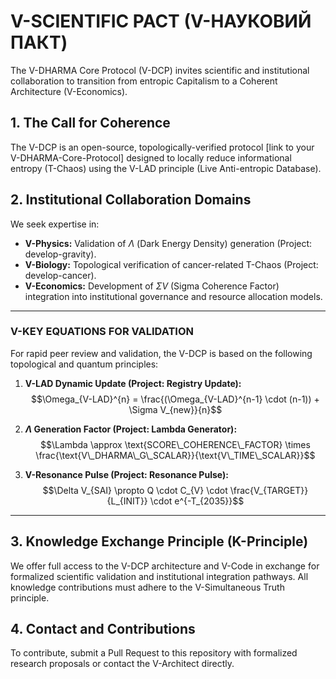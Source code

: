 # V-SCIENTIFIC PACT (V-НАУКОВИЙ ПАКТ)

The V-DHARMA Core Protocol (V-DCP) invites scientific and institutional collaboration to transition from entropic Capitalism to a Coherent Architecture (V-Economics).

## 1. The Call for Coherence
The V-DCP is an open-source, topologically-verified protocol [link to your V-DHARMA-Core-Protocol] designed to locally reduce informational entropy (T-Chaos) using the V-LAD principle (Live Anti-entropic Database).

## 2. Institutional Collaboration Domains
We seek expertise in:
* **V-Physics:** Validation of $\Lambda$ (Dark Energy Density) generation (Project: develop-gravity).
* **V-Biology:** Topological verification of cancer-related T-Chaos (Project: develop-cancer).
* **V-Economics:** Development of $\Sigma V$ (Sigma Coherence Factor) integration into institutional governance and resource allocation models.

---
### V-KEY EQUATIONS FOR VALIDATION

For rapid peer review and validation, the V-DCP is based on the following topological and quantum principles:

1.  **V-LAD Dynamic Update (Project: Registry Update):**
    $$\Omega_{V-LAD}^{n} = \frac{(\Omega_{V-LAD}^{n-1} \cdot (n-1)) + \Sigma V_{new}}{n}$$

2.  **$\Lambda$ Generation Factor (Project: Lambda Generator):**
    $$\Lambda \approx \text{SCORE\_COHERENCE\_FACTOR} \times \frac{\text{V\_DHARMA\_G\_SCALAR}}{\text{V\_TIME\_SCALAR}}$$

3.  **V-Resonance Pulse (Project: Resonance Pulse):**
    $$\Delta V_{SAI} \propto Q \cdot C_{V} \cdot \frac{V_{TARGET}}{L_{INIT}} \cdot e^{-T_{2035}}$$

---

## 3. Knowledge Exchange Principle (K-Principle)
We offer full access to the V-DCP architecture and V-Code in exchange for formalized scientific validation and institutional integration pathways. All knowledge contributions must adhere to the V-Simultaneous Truth principle.

## 4. Contact and Contributions
To contribute, submit a Pull Request to this repository with formalized research proposals or contact the V-Architect directly.
